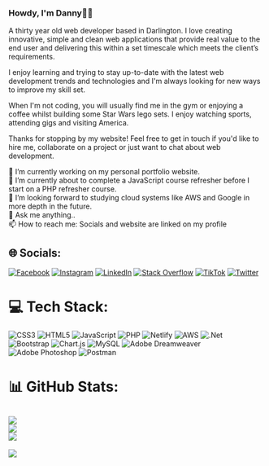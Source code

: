 <link rel="stylesheet" href="https://cdn.jsdelivr.net/gh/devicons/devicon@latest/devicon.min.css">

### Howdy, I'm Danny👋🤠

A thirty year old web developer based in Darlington. I love creating innovative, simple and clean web applications that provide real value to the end user and delivering this within a set timescale which meets the client’s requirements.

I enjoy learning and trying to stay up-to-date with the latest web development trends and technologies and I'm always looking for new ways to improve my skill set.

When I'm not coding, you will usually find me in the gym or enjoying a coffee whilst building some Star Wars lego sets. I enjoy watching sports, attending gigs and visiting America.

Thanks for stopping by my website! Feel free to get in touch if you'd like to hire me, collaborate on a project or just want to chat about web development.

🔭 I’m currently working on my personal portfolio website.<br>🌱 I’m currently about to complete a JavaScript course refresher before I start on a PHP refresher course.<br>🤔 I’m looking forward to studying cloud systems like AWS and Google in more depth in the future.<br>💬 Ask me anything..<br>📫 How to reach me:  Socials and website are linked on my profile

###

## 🌐 Socials:
[![Facebook](https://img.shields.io/badge/Facebook-%231877F2.svg?logo=Facebook&logoColor=white)](https://facebook.com/DannyWragg) [![Instagram](https://img.shields.io/badge/Instagram-%23E4405F.svg?logo=Instagram&logoColor=white)](https://instagram.com/thedannywragg) [![LinkedIn](https://img.shields.io/badge/LinkedIn-%230077B5.svg?logo=linkedin&logoColor=white)](https://linkedin.com/in/danny-wragg) [![Stack Overflow](https://img.shields.io/badge/-Stackoverflow-FE7A16?logo=stack-overflow&logoColor=white)](https://stackoverflow.com/users/21395468) [![TikTok](https://img.shields.io/badge/TikTok-%23000000.svg?logo=TikTok&logoColor=white)](https://tiktok.com/@thedannywragg) [![Twitter](https://img.shields.io/badge/Twitter-%231DA1F2.svg?logo=Twitter&logoColor=white)](https://twitter.com/TheDannyWragg) 

###

# 💻 Tech Stack:
![CSS3](https://img.shields.io/badge/css3-%231572B6.svg?style=for-the-badge&logo=css3&logoColor=white) ![HTML5](https://img.shields.io/badge/html5-%23E34F26.svg?style=for-the-badge&logo=html5&logoColor=white) ![JavaScript](https://img.shields.io/badge/javascript-%23323330.svg?style=for-the-badge&logo=javascript&logoColor=%23F7DF1E) ![PHP](https://img.shields.io/badge/php-%23777BB4.svg?style=for-the-badge&logo=php&logoColor=white) ![Netlify](https://img.shields.io/badge/netlify-%23000000.svg?style=for-the-badge&logo=netlify&logoColor=#00C7B7) ![AWS](https://img.shields.io/badge/AWS-%23FF9900.svg?style=for-the-badge&logo=amazon-aws&logoColor=white) ![.Net](https://img.shields.io/badge/.NET-5C2D91?style=for-the-badge&logo=.net&logoColor=white) ![Bootstrap](https://img.shields.io/badge/bootstrap-%23563D7C.svg?style=for-the-badge&logo=bootstrap&logoColor=white) ![Chart.js](https://img.shields.io/badge/chart.js-F5788D.svg?style=for-the-badge&logo=chart.js&logoColor=white) ![MySQL](https://img.shields.io/badge/mysql-%2300f.svg?style=for-the-badge&logo=mysql&logoColor=white) ![Adobe Dreamweaver](https://img.shields.io/badge/Adobe%20Dreamweaver-FF61F6.svg?style=for-the-badge&logo=Adobe%20Dreamweaver&logoColor=white) ![Adobe Photoshop](https://img.shields.io/badge/adobephotoshop-%2331A8FF.svg?style=for-the-badge&logo=adobephotoshop&logoColor=white) ![Postman](https://img.shields.io/badge/Postman-FF6C37?style=for-the-badge&logo=postman&logoColor=white)
###

# 📊 GitHub Stats:
![](https://github-readme-stats.vercel.app/api?username=DannyWragg&theme=dark&hide_border=false&include_all_commits=true&count_private=true)<br/>
![](https://github-readme-streak-stats.herokuapp.com/?user=DannyWragg&theme=dark&hide_border=false)<br/>
![](https://github-readme-stats.vercel.app/api/top-langs/?username=DannyWragg&theme=dark&hide_border=false&include_all_commits=true&count_private=true&layout=compact)
---
[![](https://visitcount.itsvg.in/api?id=DannyWragg&icon=2&color=1)](https://visitcount.itsvg.in)

<!-- Proudly created with GPRM ( https://gprm.itsvg.in ) -->

